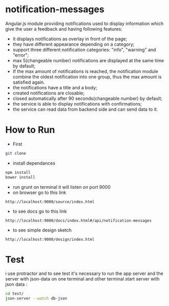 # notification-messages
Angular.js module providing notifications used to display information which give the user a feedback and having following features: 
- it displays notifications as overlay in front of the page;
- they have different appearance depending on a category;
- support three different notification categories: "info", "warning" and "error";
- max 5(changeable number) notifications are displayed at the same time by dafault;
- If the max amount of notifications is reached, the notification module combine the oldest notification into one group, thus     the max amount is satisfied again.
- the notifications have a title and a body;
- created notifications are closable;
- closed automatically after 90 seconds(changeable number) by default;
- the service is able to display notifications with confirmations;
- the service can read data from backend side and can send data to it.
# How to Run
- First
```bash
git clone
```
- install dependances 
```bash
npm install
bower install
```
- run grunt on terminal it will listen on port 9000
- on browser go to this link 
```
http://localhost:9000/source/index.html
```
- to see docs go to this link 
```
http://localhost:9000/docs/index.html#/api/notification-messages
```
- to see simple design sketch 
```
http://localhost:9000/design/index.html
```
# Test 
 i use protractor and to see test it's necessary to run the app server and the server with json-data on one terminal and 
 other terminal start server with json data :
```bash
cd test/
json-server --watch db-json
